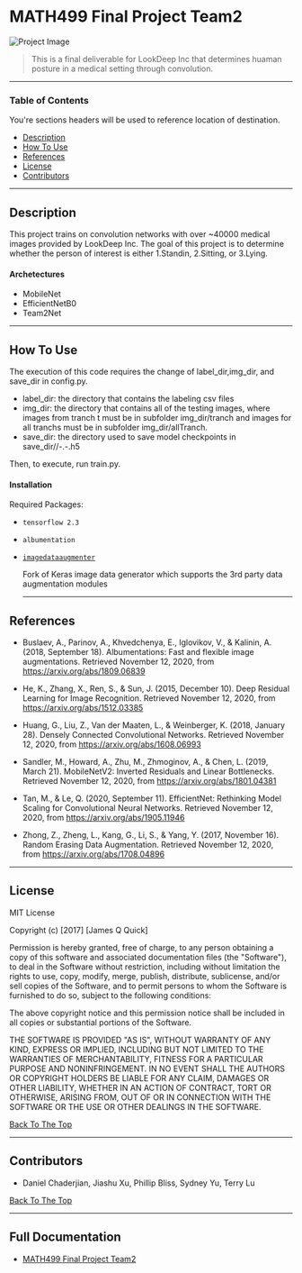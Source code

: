 # MATH499 Final Project Team2

![Project Image](https://www.researchgate.net/profile/Gearoid_OLaighin/publication/8567542/figure/fig1/AS:667210611691528@1536086814564/Discriminating-postures-a-standing-b-sitting-c-lying-The-arrows-indicate-the.png)

> This is a final deliverable for LookDeep Inc that determines huaman posture in a medical setting through convolution.

---

### Table of Contents
You're sections headers will be used to reference location of destination.

- [Description](#description)
- [How To Use](#how-to-use)
- [References](#references)
- [License](#license)
- [Contributors](#Contributors)

---

## Description

This project trains on convolution networks with over ~40000 medical images provided by LookDeep Inc. The goal of this project is to determine whether the person of interest is either 1.Standin, 2.Sitting, or 3.Lying. 

#### Archetectures

- MobileNet 
- EfficientNetB0 
- Team2Net



---

## How To Use

The execution of this code requires the change of label_dir,img_dir, and save_dir in config.py.
- label_dir: the directory that contains the labeling csv files
- img_dir: the directory that contains all of the testing images, where images from tranch t must be in subfolder img_dir/tranch<t> and images for all tranchs must be in subfolder img_dir/allTranch.
- save_dir: the directory used to save model checkpoints in save_dir/<tranch>/<model type>-<ensemble num>.<epoch>-<val acc>.h5
  
Then, to execute, run train.py.

#### Installation

Required Packages: 
- `tensorflow 2.3` 

- `albumentation`

- [`imagedataaugmenter`](https://github.com/mjkvaak/ImageDataAugmentor) 

  Fork of Keras image data generator which supports the 3rd party data augmentation modules
  
  ---

## References

- Buslaev, A., Parinov, A., Khvedchenya, E., Iglovikov, V., & Kalinin, A. (2018, September 18). Albumentations: Fast and flexible image augmentations. Retrieved November 12, 2020, from https://arxiv.org/abs/1809.06839

- He, K., Zhang, X., Ren, S., & Sun, J. (2015, December 10). Deep Residual Learning for Image Recognition. Retrieved November 12, 2020, from https://arxiv.org/abs/1512.03385

- Huang, G., Liu, Z., Van der Maaten, L., & Weinberger, K. (2018, January 28). Densely Connected Convolutional Networks. Retrieved November 12, 2020, from https://arxiv.org/abs/1608.06993

- Sandler, M., Howard, A., Zhu, M., Zhmoginov, A., & Chen, L. (2019, March 21). MobileNetV2: Inverted Residuals and Linear Bottlenecks. Retrieved November 12, 2020, from https://arxiv.org/abs/1801.04381

- Tan, M., & Le, Q. (2020, September 11). EfficientNet: Rethinking Model Scaling for Convolutional Neural Networks. Retrieved November 12, 2020, from https://arxiv.org/abs/1905.11946

- Zhong, Z., Zheng, L., Kang, G., Li, S., & Yang, Y. (2017, November 16). Random Erasing Data Augmentation. Retrieved November 12, 2020, from https://arxiv.org/abs/1708.04896

---

## License

MIT License

Copyright (c) [2017] [James Q Quick]

Permission is hereby granted, free of charge, to any person obtaining a copy
of this software and associated documentation files (the "Software"), to deal
in the Software without restriction, including without limitation the rights
to use, copy, modify, merge, publish, distribute, sublicense, and/or sell
copies of the Software, and to permit persons to whom the Software is
furnished to do so, subject to the following conditions:

The above copyright notice and this permission notice shall be included in all
copies or substantial portions of the Software.

THE SOFTWARE IS PROVIDED "AS IS", WITHOUT WARRANTY OF ANY KIND, EXPRESS OR
IMPLIED, INCLUDING BUT NOT LIMITED TO THE WARRANTIES OF MERCHANTABILITY,
FITNESS FOR A PARTICULAR PURPOSE AND NONINFRINGEMENT. IN NO EVENT SHALL THE
AUTHORS OR COPYRIGHT HOLDERS BE LIABLE FOR ANY CLAIM, DAMAGES OR OTHER
LIABILITY, WHETHER IN AN ACTION OF CONTRACT, TORT OR OTHERWISE, ARISING FROM,
OUT OF OR IN CONNECTION WITH THE SOFTWARE OR THE USE OR OTHER DEALINGS IN THE
SOFTWARE.

[Back To The Top](#MATH499-Final-Project-Team2)

---

## Contributors

- Daniel Chaderjian, Jiashu Xu, Phillip Bliss, Sydney Yu, Terry Lu

[Back To The Top](#MATH499-Final-Project-Team2)

---

## Full Documentation

- [MATH499 Final Project Team2](
https://docs.google.com/document/d/1N6RLE5okG_bNiMLmLjJ2Q8FPSLULe9cCZVQr0_sJsGw/edit?usp=sharing)


